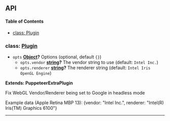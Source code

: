 ## API

<!-- Generated by documentation.js. Update this documentation by updating the source code. -->

#### Table of Contents

- [class: Plugin](#class-plugin)

### class: [Plugin](https://github.com/berstend/puppeteer-extra/blob/e6133619b051febed630ada35241664eba59b9fa/packages/puppeteer-extra-plugin-stealth/evasions/webgl.vendor/index.js#L17-L55)

- `opts` **[Object](https://developer.mozilla.org/docs/Web/JavaScript/Reference/Global_Objects/Object)?** Options (optional, default `{}`)
  - `opts.vendor` **[string](https://developer.mozilla.org/docs/Web/JavaScript/Reference/Global_Objects/String)?** The vendor string to use (default: `Intel Inc.`)
  - `opts.renderer` **[string](https://developer.mozilla.org/docs/Web/JavaScript/Reference/Global_Objects/String)?** The renderer string (default: `Intel Iris OpenGL Engine`)

**Extends: PuppeteerExtraPlugin**

Fix WebGL Vendor/Renderer being set to Google in headless mode

Example data (Apple Retina MBP 13): {vendor: "Intel Inc.", renderer: "Intel(R) Iris(TM) Graphics 6100"}

---
